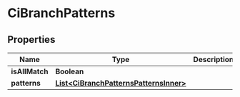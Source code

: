 

# CiBranchPatterns


## Properties

| Name | Type | Description | Notes |
|------------ | ------------- | ------------- | -------------|
|**isAllMatch** | **Boolean** |  |  [optional] |
|**patterns** | [**List&lt;CiBranchPatternsPatternsInner&gt;**](CiBranchPatternsPatternsInner.md) |  |  [optional] |



